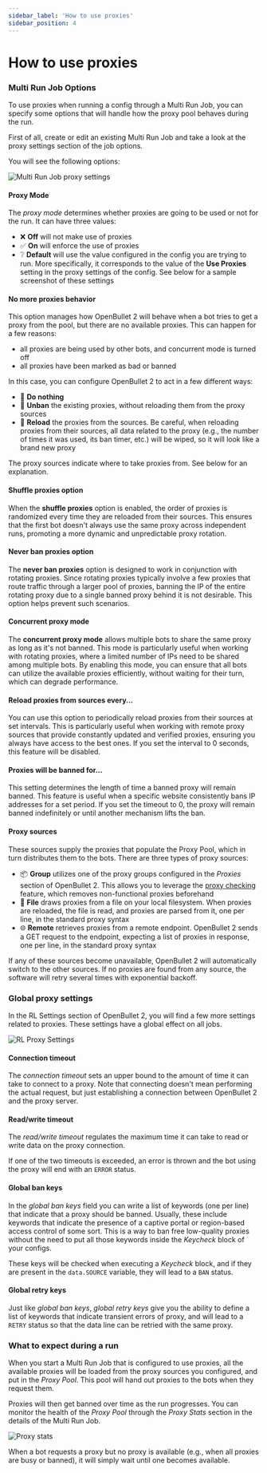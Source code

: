 ```yaml
---
sidebar_label: 'How to use proxies'
sidebar_position: 4
---
```


# How to use proxies

### Multi Run Job Options
To use proxies when running a config through a Multi Run Job, you can specify some options that will handle how the proxy pool behaves during the run.

First of all, create or edit an existing Multi Run Job and take a look at the proxy settings section of the job options.

You will see the following options:

![Multi Run Job proxy settings](/img/proxies/multi-run-job-proxy-settings.png)

#### Proxy Mode
The *proxy mode* determines whether proxies are going to be used or not for the run. It can have three values:
- ❌ **Off** will not make use of proxies
- ✅ **On** will enforce the use of proxies
- ❔ **Default** will use the value configured in the config you are trying to run. More specifically, it corresponds to the value of the **Use Proxies** setting in the proxy settings of the config. See below for a sample screenshot of these settings

#### No more proxies behavior
This option manages how OpenBullet 2 will behave when a bot tries to get a proxy from the pool, but there are no available proxies. This can happen for a few reasons:
- all proxies are being used by other bots, and concurrent mode is turned off
- all proxies have been marked as bad or banned

In this case, you can configure OpenBullet 2 to act in a few different ways:
- 🤷 **Do nothing**
- 🚫 **Unban** the existing proxies, without reloading them from the proxy sources
- 🔄 **Reload** the proxies from the sources. Be careful, when reloading proxies from their sources, all data related to the proxy (e.g., the number of times it was used, its ban timer, etc.) will be wiped, so it will look like a brand new proxy

The proxy sources indicate where to take proxies from. See below for an explanation.

#### Shuffle proxies option
When the **shuffle proxies** option is enabled, the order of proxies is randomized every time they are reloaded from their sources. This ensures that the first bot doesn't always use the same proxy across independent runs, promoting a more dynamic and unpredictable proxy rotation.

#### Never ban proxies option
The **never ban proxies** option is designed to work in conjunction with rotating proxies. Since rotating proxies typically involve a few proxies that route traffic through a larger pool of proxies, banning the IP of the entire rotating proxy due to a single banned proxy behind it is not desirable. This option helps prevent such scenarios.

#### Concurrent proxy mode
The **concurrent proxy mode** allows multiple bots to share the same proxy as long as it's not banned. This mode is particularly useful when working with rotating proxies, where a limited number of IPs need to be shared among multiple bots. By enabling this mode, you can ensure that all bots can utilize the available proxies efficiently, without waiting for their turn, which can degrade performance.

#### Reload proxies from sources every...
You can use this option to periodically reload proxies from their sources at set intervals. This is particularly useful when working with remote proxy sources that provide constantly updated and verified proxies, ensuring you always have access to the best ones. If you set the interval to 0 seconds, this feature will be disabled.

#### Proxies will be banned for...
This setting determines the length of time a banned proxy will remain banned. This feature is useful when a specific website consistently bans IP addresses for a set period. If you set the timeout to 0, the proxy will remain banned indefinitely or until another mechanism lifts the ban.

#### Proxy sources
These sources supply the proxies that populate the Proxy Pool, which in turn distributes them to the bots. There are three types of proxy sources:

- 📦 **Group** utilizes one of the proxy groups configured in the *Proxies* section of OpenBullet 2. This allows you to leverage the [proxy checking](./check-proxies.md) feature, which removes non-functional proxies beforehand
- 📁 **File** draws proxies from a file on your local filesystem. When proxies are reloaded, the file is read, and proxies are parsed from it, one per line, in the standard proxy syntax
- 🌐 **Remote** retrieves proxies from a remote endpoint. OpenBullet 2 sends a GET request to the endpoint, expecting a list of proxies in response, one per line, in the standard proxy syntax

If any of these sources become unavailable, OpenBullet 2 will automatically switch to the other sources. If no proxies are found from any source, the software will retry several times with exponential backoff.

### Global proxy settings
In the RL Settings section of OpenBullet 2, you will find a few more settings related to proxies. These settings have a global effect on all jobs.

![RL Proxy Settings](/img/proxies/rl-proxy-settings.png)

#### Connection timeout
The *connection timeout* sets an upper bound to the amount of time it can take to connect to a proxy. Note that connecting doesn't mean performing the actual request, but just establishing a connection between OpenBullet 2 and the proxy server.

#### Read/write timeout
The *read/write timeout* regulates the maximum time it can take to read or write data on the proxy connection.

If one of the two timeouts is exceeded, an error is thrown and the bot using the proxy will end with an `ERROR` status.

#### Global ban keys
In the *global ban keys* field you can write a list of keywords (one per line) that indicate that a proxy should be banned. Usually, these include keywords that indicate the presence of a captive portal or region-based access control of some sort. This is a way to ban free low-quality proxies without the need to put all those keywords inside the *Keycheck* block of your configs.

These keys will be checked when executing a *Keycheck* block, and if they are present in the `data.SOURCE` variable, they will lead to a `BAN` status.

#### Global retry keys
Just like *global ban keys*, *global retry keys* give you the ability to define a list of keywords that indicate transient errors of proxy, and will lead to a `RETRY` status so that the data line can be retried with the same proxy.

### What to expect during a run
When you start a Multi Run Job that is configured to use proxies, all the available proxies will be loaded from the proxy sources you configured, and put in the *Proxy Pool*. This pool will hand out proxies to the bots when they request them.

Proxies will then get banned over time as the run progresses. You can monitor the health of the *Proxy Pool* through the *Proxy Stats* section in the details of the Multi Run Job.

![Proxy stats](/img/proxies/proxy-stats.png)

When a bot requests a proxy but no proxy is available (e.g., when all proxies are busy or banned), it will simply wait until one becomes available.
